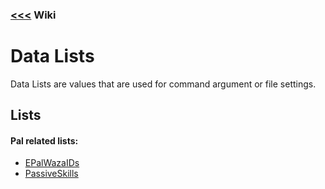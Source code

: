 ### [<<<](../README.md) Wiki

# Data Lists

Data Lists are values that are used for command argument or file settings.

## Lists

#### Pal related lists:
* [EPalWazaIDs](EPalWazaIDs.md)
* [PassiveSkills](PassiveSkills.md)